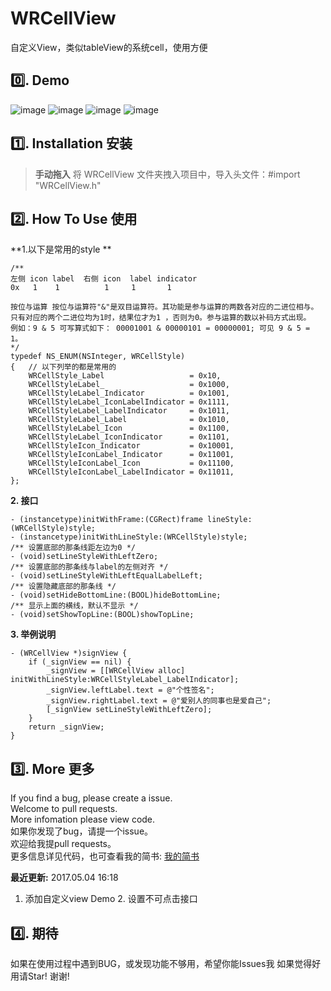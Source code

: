 # WRCellView
自定义View，类似tableView的系统cell，使用方便

## 0️⃣. Demo 
![image](https://github.com/wangrui460/WRCellView/raw/master/screenshots/微信个人信息.png)
![image](https://github.com/wangrui460/WRCellView/raw/master/screenshots/高德地图我的.png)
![image](https://github.com/wangrui460/WRCellView/raw/master/screenshots/NBA更多.png)
![image](https://github.com/wangrui460/WRCellView/raw/master/screenshots/自定义view.png)

## 1️⃣. Installation 安装

> **手动拖入**
> 将 WRCellView 文件夹拽入项目中，导入头文件：#import "WRCellView.h"

## 2️⃣. How To Use 使用

**1.以下是常用的style **
```
/**
左侧 icon label  右侧 icon  label indicator
0x   1    1          1     1       1

按位与运算 按位与运算符"&"是双目运算符。其功能是参与运算的两数各对应的二进位相与。只有对应的两个二进位均为1时，结果位才为1 ，否则为0。参与运算的数以补码方式出现。
例如：9 & 5 可写算式如下： 00001001 & 00000101 = 00000001; 可见 9 & 5 = 1。
*/
typedef NS_ENUM(NSInteger, WRCellStyle)
{   // 以下列举的都是常用的
    WRCellStyle_Label                   = 0x10,
    WRCellStyleLabel_                   = 0x1000,
    WRCellStyleLabel_Indicator          = 0x1001,
    WRCellStyleLabel_IconLabelIndicator = 0x1111,
    WRCellStyleLabel_LabelIndicator     = 0x1011,
    WRCellStyleLabel_Label              = 0x1010,
    WRCellStyleLabel_Icon               = 0x1100,
    WRCellStyleLabel_IconIndicator      = 0x1101,
    WRCellStyleIcon_Indicator           = 0x10001,
    WRCellStyleIconLabel_Indicator      = 0x11001,
    WRCellStyleIconLabel_Icon           = 0x11100,
    WRCellStyleIconLabel_LabelIndicator = 0x11011,
};
```

**2. 接口**
```
- (instancetype)initWithFrame:(CGRect)frame lineStyle:(WRCellStyle)style;
- (instancetype)initWithLineStyle:(WRCellStyle)style;
/** 设置底部的那条线距左边为0 */
- (void)setLineStyleWithLeftZero;
/** 设置底部的那条线与label的左侧对齐 */
- (void)setLineStyleWithLeftEqualLabelLeft;
/** 设置隐藏底部的那条线 */
- (void)setHideBottomLine:(BOOL)hideBottomLine;
/** 显示上面的横线，默认不显示 */
- (void)setShowTopLine:(BOOL)showTopLine;
```

**3. 举例说明**
```
- (WRCellView *)signView {
    if (_signView == nil) {
        _signView = [[WRCellView alloc] initWithLineStyle:WRCellStyleLabel_LabelIndicator];
        _signView.leftLabel.text = @"个性签名";
        _signView.rightLabel.text = @"爱别人的同事也是爱自己";
        [_signView setLineStyleWithLeftZero];
    }
    return _signView;
}
```


## 3️⃣. More 更多 

If you find a bug, please create a issue.  
Welcome to pull requests.  
More infomation please view code.  
如果你发现了bug，请提一个issue。  
欢迎给我提pull requests。  
更多信息详见代码，也可查看我的简书: [我的简书](http://www.jianshu.com/p/540a7e6f7b40)

**最近更新:** 
2017.05.04 16:18
1. 添加自定义view Demo  2. 设置不可点击接口


## 4️⃣. 期待

如果在使用过程中遇到BUG，或发现功能不够用，希望你能Issues我
如果觉得好用请Star!
谢谢!
